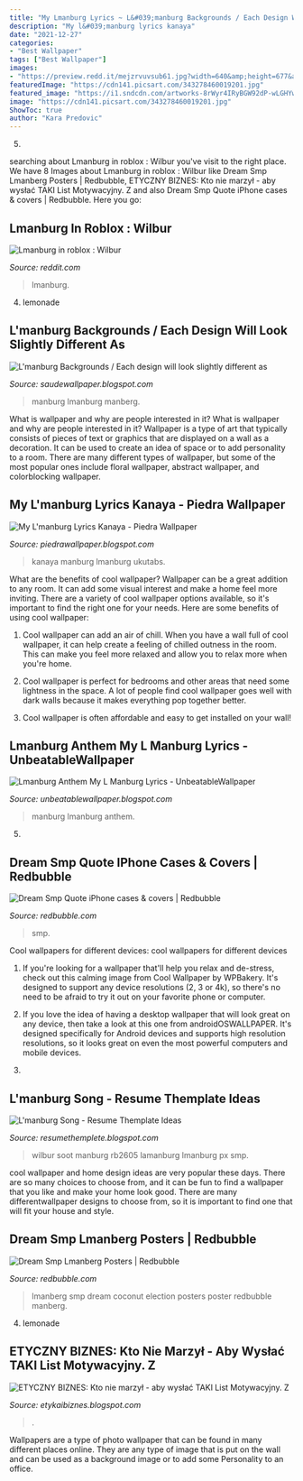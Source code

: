 ```yaml
---
title: "My Lmanburg Lyrics ~ L&#039;manburg Backgrounds / Each Design Will Look Slightly Different As"
description: "My l&#039;manburg lyrics kanaya"
date: "2021-12-27"
categories:
- "Best Wallpaper"
tags: ["Best Wallpaper"]
images:
- "https://preview.redd.it/mejzrvuvsub61.jpg?width=640&amp;height=677&amp;crop=smart&amp;auto=webp&amp;s=96a96c28d10a09ed090f2a90a319046f5187cbda"
featuredImage: "https://cdn141.picsart.com/343278460019201.jpg"
featured_image: "https://i1.sndcdn.com/artworks-8rWyr4IRyBGW92dP-wLGHYw-t500x500.jpg"
image: "https://cdn141.picsart.com/343278460019201.jpg"
ShowToc: true
author: "Kara Predovic"
---
```



5.

	

		
searching about Lmanburg in roblox : Wilbur you've visit to the right place. We have 8 Images about Lmanburg in roblox : Wilbur like Dream Smp Lmanberg Posters | Redbubble, ETYCZNY BIZNES: Kto nie marzył - aby wysłać TAKI List Motywacyjny. Z and also Dream Smp Quote iPhone cases &amp; covers | Redbubble. Here you go:
		
    
## Lmanburg In Roblox : Wilbur

<img loading=lazy src="https://preview.redd.it/mejzrvuvsub61.jpg?width=640&amp;height=677&amp;crop=smart&amp;auto=webp&amp;s=96a96c28d10a09ed090f2a90a319046f5187cbda" onerror="this.onerror=null;this.src='https://tse4.mm.bing.net/th?id=OIP.q1ji9SyvHU_TNH0JBmswIwHaH1&amp;pid=15.1';" alt="Lmanburg in roblox : Wilbur">

_Source: reddit.com_

>lmanburg. 

	

4. lemonade 

    
## L&#039;manburg Backgrounds / Each Design Will Look Slightly Different As

<img loading=lazy src="https://cdn141.picsart.com/343278460019201.jpg" onerror="this.onerror=null;this.src='https://tse3.mm.bing.net/th?id=OIP.dc91jratO8kED5aYARCw6QHaNK&amp;pid=15.1';" alt="L&#039;manburg Backgrounds / Each design will look slightly different as">

_Source: saudewallpaper.blogspot.com_

>manburg lmanburg manberg. 

	

What is wallpaper and why are people interested in it?
What is wallpaper and why are people interested in it?
Wallpaper is a type of art that typically consists of pieces of text or graphics that are displayed on a wall as a decoration. It can be used to create an idea of space or to add personality to a room. There are many different types of wallpaper, but some of the most popular ones include floral wallpaper, abstract wallpaper, and colorblocking wallpaper.

    
## My L&#039;manburg Lyrics Kanaya - Piedra Wallpaper

<img loading=lazy src="https://images.genius.com/e40446556b079247dadcd36415d61bf1.283x283x1.png" onerror="this.onerror=null;this.src='https://tse4.mm.bing.net/th?id=OIP.kFENB2eDeSy16989s0PvcQAAAA&amp;pid=15.1';" alt="My L&#039;manburg Lyrics Kanaya - Piedra Wallpaper">

_Source: piedrawallpaper.blogspot.com_

>kanaya manburg lmanburg ukutabs. 

	

What are the benefits of cool wallpaper?
Wallpaper can be a great addition to any room. It can add some visual interest and make a home feel more inviting. There are a variety of cool wallpaper options available, so it's important to find the right one for your needs. Here are some benefits of using cool wallpaper: 
1. Cool wallpaper can add an air of chill. When you have a wall full of cool wallpaper, it can help create a feeling of chilled outness in the room. This can make you feel more relaxed and allow you to relax more when you're home. 

2. Cool wallpaper is perfect for bedrooms and other areas that need some lightness in the space. A lot of people find cool wallpaper goes well with dark walls because it makes everything pop together better. 

3. Cool wallpaper is often affordable and easy to get installed on your wall!

    
## Lmanburg Anthem My L Manburg Lyrics - UnbeatableWallpaper

<img loading=lazy src="https://i1.sndcdn.com/artworks-8rWyr4IRyBGW92dP-wLGHYw-t500x500.jpg" onerror="this.onerror=null;this.src='https://tse2.mm.bing.net/th?id=OIP.Zf9CK6QjJ90ABT7AbVNn8AHaHa&amp;pid=15.1';" alt="Lmanburg Anthem My L Manburg Lyrics - UnbeatableWallpaper">

_Source: unbeatablewallpaper.blogspot.com_

>manburg lmanburg anthem. 

	

5.

    
## Dream Smp Quote IPhone Cases &amp; Covers | Redbubble

<img loading=lazy src="https://ih1.redbubble.net/image.1976744812.8240/icr,iphone_12_soft,back,a,x600-pad,600x600,f8f8f8.jpg" onerror="this.onerror=null;this.src='https://tse1.mm.bing.net/th?id=OIP.72HEeFe1rIeuw93W7ACBzQHaHa&amp;pid=15.1';" alt="Dream Smp Quote iPhone cases &amp; covers | Redbubble">

_Source: redbubble.com_

>smp. 

	

Cool wallpapers for different devices:
cool wallpapers for different devices 

1. If you're looking for a wallpaper that'll help you relax and de-stress, check out this calming image from Cool Wallpaper by WPBakery. It's designed to support any device resolutions (2, 3 or 4k), so there's no need to be afraid to try it out on your favorite phone or computer.

2. If you love the idea of having a desktop wallpaper that will look great on any device, then take a look at this one from androidOSWALLPAPER. It's designed specifically for Android devices and supports high resolution resolutions, so it looks great on even the most powerful computers and mobile devices.

3.

    
## L&#039;manburg Song - Resume Themplate Ideas

<img loading=lazy src="https://i.pinimg.com/736x/48/1e/d5/481ed5eac47a6ac0ce09f3d2271f7f17.jpg" onerror="this.onerror=null;this.src='https://tse4.mm.bing.net/th?id=OIP.2Rad1iGk223CZwBE5N4yMwHaHa&amp;pid=15.1';" alt="L&#039;manburg Song - Resume Themplate Ideas">

_Source: resumethemplete.blogspot.com_

>wilbur soot manburg rb2605 lamanburg lmanburg px smp. 

	

cool wallpaper and home design ideas are very popular these days. There are so many choices to choose from, and it can be fun to find a wallpaper that you like and make your home look good. There are many differentwallpaper designs to choose from, so it is important to find one that will fit your house and style.

    
## Dream Smp Lmanberg Posters | Redbubble

<img loading=lazy src="https://ih1.redbubble.net/image.1985516330.4548/poster,504x498,f8f8f8-pad,600x600,f8f8f8.jpg" onerror="this.onerror=null;this.src='https://tse2.mm.bing.net/th?id=OIP.ExUaOgacOT4OddtM0UIC_wHaHa&amp;pid=15.1';" alt="Dream Smp Lmanberg Posters | Redbubble">

_Source: redbubble.com_

>lmanberg smp dream coconut election posters poster redbubble manberg. 

	

4. lemonade 

    
## ETYCZNY BIZNES: Kto Nie Marzył - Aby Wysłać TAKI List Motywacyjny. Z

<img loading=lazy src="http://4.bp.blogspot.com/-ZzKvihrUQ_8/UgyueIsy4NI/AAAAAAAAAls/renHIZWJqKg/s1600/LMMM.jpg" onerror="this.onerror=null;this.src='https://tse4.mm.bing.net/th?id=OIP.fQer0L3Hnd8o_Vz-i82LoQHaIE&amp;pid=15.1';" alt="ETYCZNY BIZNES: Kto nie marzył - aby wysłać TAKI List Motywacyjny. Z">

_Source: etykaibiznes.blogspot.com_

>. 

	



Wallpapers are a type of photo wallpaper that can be found in many different places online. They are any type of image that is put on the wall and can be used as a background image or to add some Personality to an office.


